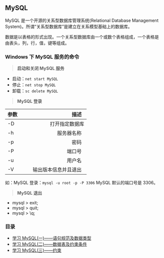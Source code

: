 ## MySQL

MySQL 是一个开源的关系型数据库管理系统(Relational Database Management System)。所谓“关系型数据库”是建立在关系模型基础上的数据库。

数据是以表格的形式出现。一个关系型数据库由一个或数个表格组成，一个表格是由表头，列，行，值，键等组成。

### Windows 下 MySQL 服务的命令

> **启动和关闭 MySQL 服务**

* 启动：`net start MySQL`
* 停止：`net stop MySQL`
* 卸载：`sc delete MySQL`

> **MySQL 登录**

| 参数        | 描述   | 
| --------   | -----:  | 
| -D     | 打开指定数据库 |  
| -h        |   服务器名称   | 
| -p        |    密码    |  
| -P        |   端口号   | 
| -u       |    用户名    |
| -V        |   输出版本信息并且退出   | 

如：MySQL 登录：`mysql -u root -p -P 3306`  MySQL 默认的端口号是 3306。

> **MySQL 退出**

* mysql > exit;
* mysql > quit;
* mysql > \q;

### 目录

* [学习 MySQL(一)——语句规范及数据类型](https://github.com/steveLauwh/Database/blob/master/MySQL/%E5%AD%A6%E4%B9%A0%20MySQL(%E4%B8%80).md)
* [学习 MySQL(二)——数据表及约束条件](https://github.com/steveLauwh/Database/blob/master/MySQL/%E5%AD%A6%E4%B9%A0%20MySQL(%E4%BA%8C).md)
* [学习 MySQL(三)——约束](https://github.com/steveLauwh/Database/blob/master/MySQL/%E5%AD%A6%E4%B9%A0%20MySQL(%E4%B8%89).md)
